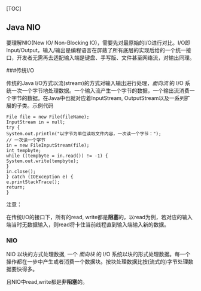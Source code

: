 [TOC]

## Java NIO

要理解NIO(New IO/ Non-Blocking IO)，需要先对最原始的I/O进行对比。I/O即Input/Output，输入/输出是编程语言在屏蔽了所有底层的实现后给的一个统一接口，开发者无需再去适配输入端是键盘、手写版、文件甚至网络流，对输出同理。

###传统I/O

传统的Java I/O方式以流(stream)的方式对输入输出进行处理，*面向流* 的 I/O 系统一次一个字节地处理数据。一个输入流产生一个字节的数据，一个输出流消费一个字节的数据。在Java中也就对应着InputStream, OutputStream以及一系列扩展的子类。示例代码

```
File file = new File(fileName);  
InputStream in = null;  
try {  
System.out.println("以字节为单位读取文件内容，一次读一个字节：");  
// 一次读一个字节  
in = new FileInputStream(file);  
int tempbyte;  
while ((tempbyte = in.read()) != -1) {  
System.out.write(tempbyte);  
}  
in.close();  
} catch (IOException e) {  
e.printStackTrace();  
return;  
}  
```

注意：

在传统I/O的接口下，所有的read, write都是**阻塞**的，以read为例，若对应的输入端当时无数据输入，则read将卡住当前线程直到输入端输入新的数据。



### NIO

NIO 以块的方式处理数据, 一个 *面向块* 的 I/O 系统以块的形式处理数据。每一个操作都在一步中产生或者消费一个数据块。按块处理数据比按(流式的)字节处理数据要快得多。

且NIO中read,write都是**非阻塞**的。



 